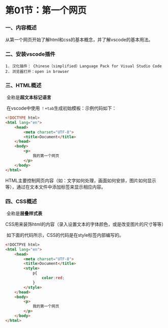 # 第01节：第一个网页

### 一、内容概述

​	从第一个网页开始了解html和css的基本概念，并了解vscode的基本用法。

### 二、安装vscode插件

	1. 汉化插件： Chinese（simplified）Language Pack for Visual Studio Code
 	2. 浏览器打开：open in browser

### 三、HTML概述

​	全称是**超文本标记语言**

​	在vscode中使用 `！+tab`生成初始模板：示例代码如下：

```html
<!DOCTYPE html>
<html lang="en">
    <head>
        <meta charset="UTF-8">
        <title>Document</title>
    </head>
    <body>
        <p>
            我的第一个网页
        </p>
    </body>
</html>
```

HTML主要控制网页内容（如：文字如何处理，画面如何安排，图片如何显示等），通过在文本文件中添加标签来显示相应内容。

### 四、CSS概述

​	全称是**层叠样式表**

​	CSS用来装饰html的内容（录入设置文本的字体颜色，或是改变图片的尺寸等等）

​	如下面的代码所示，CSS的代码是在style标签内部编写的。

```html
<!DOCTPYE html>
<html lang="en">
    <head>
        <meta charset="UTF-8">
        <title>Document</title>
        <style>
            p{
                color:red;
            }
        </style>
    </head>
    <body>
        <p>
            我的第一个网页
        </p>
    </body>
</html>

```

